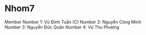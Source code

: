 # Nhom7
Member
Number 1: Vũ Đình Tuấn (C)
Number 2: Nguyễn Công Minh
Number 3: Nguyễn Đức Quân
Number 4: Vũ Thu Phương
